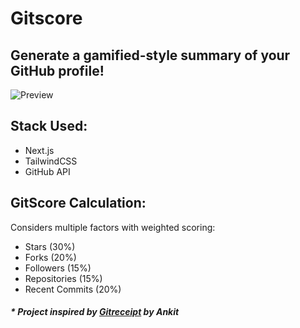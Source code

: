 # Gitscore

## Generate a gamified-style summary of your GitHub profile!

![Preview](https://i.ibb.co/kgTCtt6/Screenshot.png)

## Stack Used:

- Next.js
- TailwindCSS
- GitHub API

## GitScore Calculation:

Considers multiple factors with weighted scoring:

- Stars (30%)
- Forks (20%)
- Followers (15%)
- Repositories (15%)
- Recent Commits (20%)

##### \* Project inspired by [Gitreceipt](https://gitreceipt.vercel.app/) by Ankit
